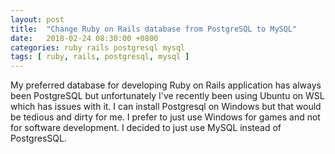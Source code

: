```yaml
---
layout: post
title:  "Change Ruby on Rails database from PostgreSQL to MySQL"
date:   2018-02-24 08:30:00 +0800
categories: ruby rails postgresql mysql
tags: [ ruby, rails, postgresql, mysql ]
---
```


<p>My preferred database for developing Ruby on Rails application has always been
PostgreSQL but unfortunately I've recently been using Ubuntu on WSL which has issues with it.
I can install Postgresql on Windows but that would be tedious and dirty for me.
I prefer to just use Windows for games and not for software development.
I decided to just use MySQL instead of PostgresSQL.</p>
